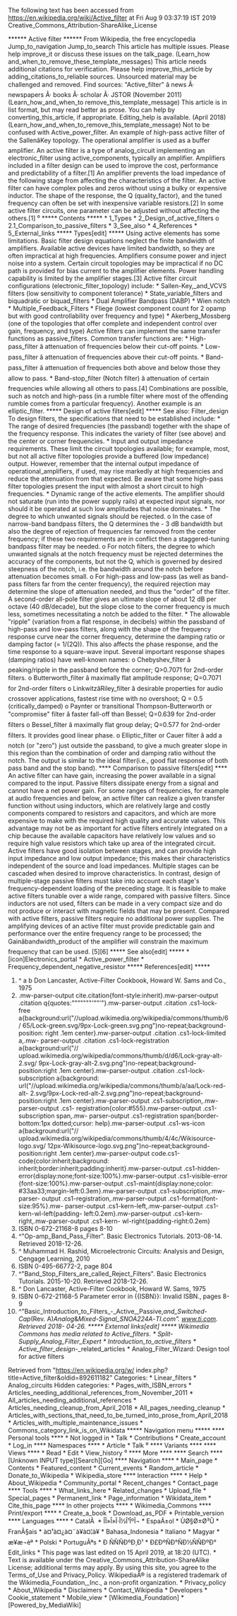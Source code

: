 The following text has been accessed from https://en.wikipedia.org/wiki/Active_filter at Fri Aug 9 03:37:19 IST 2019
Creative_Commons_Attribution-ShareAlike_License





















****** Active filter ******
From Wikipedia, the free encyclopedia
Jump_to_navigation Jump_to_search
 This article has multiple issues. Please help improve_it or discuss these issues on the talk_page. (Learn_how
 and_when_to_remove_these_template_messages)
  This article needs additional citations for verification. Please help improve_this_article by adding_citations_to_reliable
  sources. Unsourced material may be challenged and removed.
  Find sources: "Active_filter" â news Â· newspapers Â· books Â· scholar Â· JSTOR (November 2011)(Learn_how_and_when_to
  remove_this_template_message)
  This article is in list format, but may read better as prose. You can help by converting_this_article, if
  appropriate. Editing_help is available. (April 2018)
 (Learn_how_and_when_to_remove_this_template_message)
Not to be confused with Active_power_filter.
An example of high-pass active filter of the SallenâKey topology. The
operational amplifier is used as a buffer amplifier.
An active filter is a type of analog_circuit implementing an electronic_filter
using active_components, typically an amplifier. Amplifiers included in a
filter design can be used to improve the cost, performance and predictability
of a filter.[1]
An amplifier prevents the load impedance of the following stage from affecting
the characteristics of the filter. An active filter can have complex poles and
zeros without using a bulky or expensive inductor. The shape of the response,
the Q (quality_factor), and the tuned frequency can often be set with
inexpensive variable resistors.[2] In some active filter circuits, one
parameter can be adjusted without affecting the others.[1]
⁰
***** Contents *****
    * 1_Types
    * 2_Design_of_active_filters
          o 2.1_Comparison_to_passive_filters
    * 3_See_also
    * 4_References
    * 5_External_links
***** Types[edit] *****
Using active elements has some limitations. Basic filter design equations
neglect the finite bandwidth of amplifiers. Available active devices have
limited bandwidth, so they are often impractical at high frequencies.
Amplifiers consume power and inject noise into a system. Certain circuit
topologies may be impractical if no DC path is provided for bias current to the
amplifier elements. Power handling capability is limited by the amplifier
stages.[3]
Active filter circuit configurations (electronic_filter_topology) include:
    * Sallen-Key,_and_VCVS filters (low sensitivity to component tolerance)
    * State_variable_filters and biquadratic or biquad_filters
    * Dual Amplifier Bandpass (DABP)
    * Wien notch
    * Multiple_Feedback_Filters
    * Fliege (lowest component count for 2 opamp but with good controllability
      over frequency and type)
    * Akerberg_Mossberg (one of the topologies that offer complete and
      independent control over gain, frequency, and type)
Active filters can implement the same transfer functions as passive_filters.
Common transfer functions are:
    * High-pass_filter â attenuation of frequencies below their cut-off
      points.
    * Low-pass_filter â attenuation of frequencies above their cut-off
      points.
    * Band-pass_filter â attenuation of frequencies both above and below
      those they allow to pass.
    * Band-stop_filter (Notch filter) â attenuation of certain frequencies
      while allowing all others to pass.[4]
      Combinations are possible, such as notch and high-pass (in a rumble
      filter where most of the offending rumble comes from a particular
      frequency). Another example is an elliptic_filter.
***** Design of active filters[edit] *****
See also: Filter_design
To design filters, the specifications that need to be established include:
    * The range of desired frequencies (the passband) together with the shape
      of the frequency response. This indicates the variety of filter (see
      above) and the center or corner frequencies.
    * Input and output impedance requirements. These limit the circuit
      topologies available; for example, most, but not all active filter
      topologies provide a buffered (low impedance) output. However, remember
      that the internal output impedance of operational_amplifiers, if used,
      may rise markedly at high frequencies and reduce the attenuation from
      that expected. Be aware that some high-pass filter topologies present the
      input with almost a short circuit to high frequencies.
    * Dynamic range of the active elements. The amplifier should not saturate
      (run into the power supply rails) at expected input signals, nor should
      it be operated at such low amplitudes that noise dominates.
    * The degree to which unwanted signals should be rejected.
          o In the case of narrow-band bandpass filters, the Q determines the -
            3 dB bandwidth but also the degree of rejection of frequencies far
            removed from the center frequency; if these two requirements are in
            conflict then a staggered-tuning bandpass filter may be needed.
          o For notch filters, the degree to which unwanted signals at the
            notch frequency must be rejected determines the accuracy of the
            components, but not the Q, which is governed by desired steepness
            of the notch, i.e. the bandwidth around the notch before
            attenuation becomes small.
          o For high-pass and low-pass (as well as band-pass filters far from
            the center frequency), the required rejection may determine the
            slope of attenuation needed, and thus the "order" of the filter. A
            second-order all-pole filter gives an ultimate slope of about 12 dB
            per octave (40 dB/decade), but the slope close to the corner
            frequency is much less, sometimes necessitating a notch be added to
            the filter.
    * The allowable "ripple" (variation from a flat response, in decibels)
      within the passband of high-pass and low-pass filters, along with the
      shape of the frequency response curve near the corner frequency,
      determine the damping ratio or damping factor (= 1/(2Q)). This also
      affects the phase response, and the time response to a square-wave input.
      Several important response shapes (damping ratios) have well-known names:
          o Chebyshev_filter â peaking/ripple in the passband before the
            corner; Q>0.7071 for 2nd-order filters.
          o Butterworth_filter â maximally flat amplitude response; Q=0.7071
            for 2nd-order filters
          o LinkwitzâRiley_filter â desirable properties for audio
            crossover applications, fastest rise time with no overshoot; Q =
            0.5 (critically_damped)
          o Paynter or transitional Thompson-Butterworth or "compromise" filter
            â faster fall-off than Bessel; Q=0.639 for 2nd-order filters
          o Bessel_filter â maximally flat group delay; Q=0.577 for 2nd-order
            filters. It provides good linear phase.
          o Elliptic_filter or Cauer filter â add a notch (or "zero") just
            outside the passband, to give a much greater slope in this region
            than the combination of order and damping ratio without the notch.
            The output is similar to the ideal filter(i.e., good flat response
            of both pass band and the stop band).
**** Comparison to passive filters[edit] ****
An active filter can have gain, increasing the power available in a signal
compared to the input. Passive filters dissipate energy from a signal and
cannot have a net power gain. For some ranges of frequencies, for example at
audio frequencies and below, an active filter can realize a given transfer
function without using inductors, which are relatively large and costly
components compared to resistors and capacitors, and which are more expensive
to make with the required high quality and accurate values. This advantage may
not be as important for active filters entirely integrated on a chip because
the available capacitors have relatively low values and so require high value
resistors which take up area of the integrated circuit. Active filters have
good isolation between stages, and can provide high input impedance and low
output impedance; this makes their characteristics independent of the source
and load impedances. Multiple stages can be cascaded when desired to improve
characteristics. In contrast, design of multiple-stage passive filters must
take into account each stage's frequency-dependent loading of the preceding
stage. It is feasible to make active filters tunable over a wide range,
compared with passive filters. Since inductors are not used, filters can be
made in a very compact size and do not produce or interact with magnetic fields
that may be present.
Compared with active filters, passive filters require no additional power
supplies. The amplifying devices of an active filter must provide predictable
gain and performance over the entire frequency range to be processed; the
Gainâbandwidth_product of the amplifier will constrain the maximum frequency
that can be used. [5][6]
***** See also[edit] *****
    * [icon]Electronics_portal
    * Active_power_filter
    * Frequency_dependent_negative_resistor
***** References[edit] *****
   1. ^ a b Don Lancaster, Active-Filter Cookbook, Howard W. Sams and Co., 1975
   2. .mw-parser-output cite.citation{font-style:inherit}.mw-parser-output
      .citation q{quotes:"\"""\"""'""'"}.mw-parser-output .citation .cs1-lock-
      free a{background:url("//upload.wikimedia.org/wikipedia/commons/thumb/6/
      65/Lock-green.svg/9px-Lock-green.svg.png")no-repeat;background-position:
      right .1em center}.mw-parser-output .citation .cs1-lock-limited a,.mw-
      parser-output .citation .cs1-lock-registration a{background:url("//
      upload.wikimedia.org/wikipedia/commons/thumb/d/d6/Lock-gray-alt-2.svg/
      9px-Lock-gray-alt-2.svg.png")no-repeat;background-position:right .1em
      center}.mw-parser-output .citation .cs1-lock-subscription a{background:
      url("//upload.wikimedia.org/wikipedia/commons/thumb/a/aa/Lock-red-alt-
      2.svg/9px-Lock-red-alt-2.svg.png")no-repeat;background-position:right
      .1em center}.mw-parser-output .cs1-subscription,.mw-parser-output .cs1-
      registration{color:#555}.mw-parser-output .cs1-subscription span,.mw-
      parser-output .cs1-registration span{border-bottom:1px dotted;cursor:
      help}.mw-parser-output .cs1-ws-icon a{background:url("//
      upload.wikimedia.org/wikipedia/commons/thumb/4/4c/Wikisource-logo.svg/
      12px-Wikisource-logo.svg.png")no-repeat;background-position:right .1em
      center}.mw-parser-output code.cs1-code{color:inherit;background:
      inherit;border:inherit;padding:inherit}.mw-parser-output .cs1-hidden-
      error{display:none;font-size:100%}.mw-parser-output .cs1-visible-error
      {font-size:100%}.mw-parser-output .cs1-maint{display:none;color:
      #33aa33;margin-left:0.3em}.mw-parser-output .cs1-subscription,.mw-parser-
      output .cs1-registration,.mw-parser-output .cs1-format{font-size:95%}.mw-
      parser-output .cs1-kern-left,.mw-parser-output .cs1-kern-wl-left{padding-
      left:0.2em}.mw-parser-output .cs1-kern-right,.mw-parser-output .cs1-kern-
      wl-right{padding-right:0.2em}
   3. ISBN 0-672-21168-8 pages 8-10
   4. ^"Op-amp_Band_Pass_Filter". Basic Electronics Tutorials. 2013-08-14.
      Retrieved 2018-12-26.
   5. ^ Muhammad H. Rashid, Microelectronic Circuits: Analysis and Design,
      Cengage Learning, 2010
   6. ISBN 0-495-66772-2, page 804
   7. ^"Band_Stop_Filters_are_called_Reject_Filters". Basic Electronics
      Tutorials. 2015-10-20. Retrieved 2018-12-26.
   8. ^ Don Lancaster, Active-Filter Cookbook, Howard W. Sams, 1975
   9. ISBN 0-672-21168-5 Parameter error in {{ISBN}}: Invalid ISBN., pages 8-9
  10. ^"Basic_Introduction_to_Filters_-_Active,_Passive,_and_Switched-Cap_(Rev.
      A)_Analog_&_Mixed-Signal_SNOA224A_-_TI.com". www.ti.com. Retrieved 2018-
      04-26.
***** External links[edit] *****
 Wikimedia Commons has media related to Active_filters.
    * Split-Supply_Analog_Filter_Expert
    * Introduction_to_active_filters
    * Active_filter_design_-_related_articles
    * Analog_Filter_Wizard: Design tool for active filters

Retrieved from "https://en.wikipedia.org/w/
index.php?title=Active_filter&oldid=892611182"
Categories:
    * Linear_filters
    * Analog_circuits
Hidden categories:
    * Pages_with_ISBN_errors
    * Articles_needing_additional_references_from_November_2011
    * All_articles_needing_additional_references
    * Articles_needing_cleanup_from_April_2018
    * All_pages_needing_cleanup
    * Articles_with_sections_that_need_to_be_turned_into_prose_from_April_2018
    * Articles_with_multiple_maintenance_issues
    * Commons_category_link_is_on_Wikidata
***** Navigation menu *****
**** Personal tools ****
    * Not logged in
    * Talk
    * Contributions
    * Create_account
    * Log_in
**** Namespaces ****
    * Article
    * Talk
⁰
**** Variants ****
**** Views ****
    * Read
    * Edit
    * View_history
⁰
**** More ****
**** Search ****
[Unknown INPUT type][Search][Go]
**** Navigation ****
    * Main_page
    * Contents
    * Featured_content
    * Current_events
    * Random_article
    * Donate_to_Wikipedia
    * Wikipedia_store
**** Interaction ****
    * Help
    * About_Wikipedia
    * Community_portal
    * Recent_changes
    * Contact_page
**** Tools ****
    * What_links_here
    * Related_changes
    * Upload_file
    * Special_pages
    * Permanent_link
    * Page_information
    * Wikidata_item
    * Cite_this_page
**** In other projects ****
    * Wikimedia_Commons
**** Print/export ****
    * Create_a_book
    * Download_as_PDF
    * Printable_version
**** Languages ****
    * CatalÃ 
    * ÎÎ»Î»Î·Î½Î¹ÎºÎ¬
    * EspaÃ±ol
    * ÙØ§Ø±Ø³Û
    * FranÃ§ais
    * à¤¹à¤¿à¤¨à¥à¤¦à¥
    * Bahasa_Indonesia
    * Italiano
    * Magyar
    * æ¥æ¬èª
    * Polski
    * PortuguÃªs
    * Ð ÑÑÑÐºÐ¸Ð¹
    * Ð£ÐºÑÐ°ÑÐ½ÑÑÐºÐ°
Edit_links
    * This page was last edited on 15 April 2019, at 18:20 (UTC).
    * Text is available under the Creative_Commons_Attribution-ShareAlike
      License; additional terms may apply. By using this site, you agree to the
      Terms_of_Use and Privacy_Policy. WikipediaÂ® is a registered trademark of
      the Wikimedia_Foundation,_Inc., a non-profit organization.
    * Privacy_policy
    * About_Wikipedia
    * Disclaimers
    * Contact_Wikipedia
    * Developers
    * Cookie_statement
    * Mobile_view
    * [Wikimedia_Foundation]
    * [Powered_by_MediaWiki]
